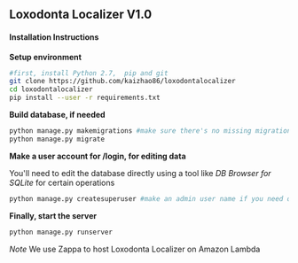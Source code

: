 ## Loxodonta Localizer V1.0


#### Installation Instructions

**Setup environment**
```bash
#first, install Python 2.7,  pip and git
git clone https://github.com/kaizhao86/loxodontalocalizer
cd loxodontalocalizer
pip install --user -r requirements.txt
```

**Build database, if needed**
```bash
python manage.py makemigrations #make sure there's no missing migrations
python manage.py migrate 
```
**Make a user account for /login, for editing data**

You'll need to edit the database directly using a tool like *DB Browser for SQLite* for certain operations
```bash
python manage.py createsuperuser #make an admin user name if you need one
```
**Finally, start the server**
```bash
python manage.py runserver
```

*Note* We use Zappa to host Loxodonta Localizer on Amazon Lambda